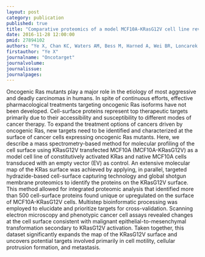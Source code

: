 ```yaml
---
layout: post
category: publication
published: true
title: "Comparative proteomics of a model MCF10A-KRasG12V cell line reveals a distinct molecular signature of the KRasG12V cell surface."
date: 2016-11-28 12:00:00
pmid: 27894102
authors: "Ye X, Chan KC, Waters AM, Bess M, Harned A, Wei BR, Loncarek J, Luke BT, Orsburn BC, Hollinger BD, Stephens RM, Bagni R, Martinko A, Wells JA, Nissley DV, McCormick F, Whiteley G, Blonder J"
firstauthor: "Ye X"
journalname: "Oncotarget"
journalvolume: 
journalissue: 
journalpages: 
---
```


Oncogenic Ras mutants play a major role in the etiology of most aggressive and deadly carcinomas in humans. In spite of continuous efforts, effective pharmacological treatments targeting oncogenic Ras isoforms have not been developed. Cell-surface proteins represent top therapeutic targets primarily due to their accessibility and susceptibility to different modes of cancer therapy. To expand the treatment options of cancers driven by oncogenic Ras, new targets need to be identified and characterized at the surface of cancer cells expressing oncogenic Ras mutants. Here, we describe a mass spectrometry-based method for molecular profiling of the cell surface using KRasG12V transfected MCF10A (MCF10A-KRasG12V) as a model cell line of constitutively activated KRas and native MCF10A cells transduced with an empty vector (EV) as control. An extensive molecular map of the KRas surface was achieved by applying, in parallel, targeted hydrazide-based cell-surface capturing technology and global shotgun membrane proteomics to identify the proteins on the KRasG12V surface. This method allowed for integrated proteomic analysis that identified more than 500 cell-surface proteins found unique or upregulated on the surface of MCF10A-KRasG12V cells. Multistep bioinformatic processing was employed to elucidate and prioritize targets for cross-validation. Scanning electron microscopy and phenotypic cancer cell assays revealed changes at the cell surface consistent with malignant epithelial-to-mesenchymal transformation secondary to KRasG12V activation. Taken together, this dataset significantly expands the map of the KRasG12V surface and uncovers potential targets involved primarily in cell motility, cellular protrusion formation, and metastasis.

